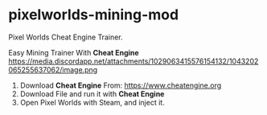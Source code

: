 # pixelworlds-mining-mod
Pixel Worlds Cheat Engine Trainer.

Easy Mining Trainer With **Cheat Engine**
https://media.discordapp.net/attachments/1029063415576154132/1043202065255637062/image.png

1. Download **Cheat Engine** From: https://www.cheatengine.org
2. Download File and run it with **Cheat Engine**
3. Open Pixel Worlds with Steam, and inject it.
